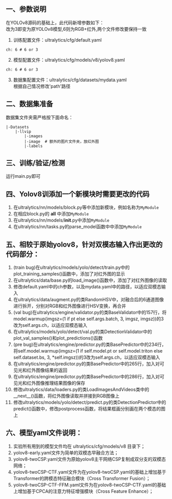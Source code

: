 ## 一、参数说明
在YOLOv8源码的基础上，此代码新增参数如下：  
改为3即变为原YOLOv8模型,6则为RGB+红外,两个文件修改要保持一致
1. 训练配置文件：ultralytics/cfg/default.yaml
```
ch: 6 # 6 or 3
```
2. 模型配置文件：ultralytics/cfg/models/v8/yolov8.yaml
```
ch: 6 # 6 or 3
```
3. 数据集配置文件：ultralytics/cfg/datasets/mydata.yaml  
根据自己情况修改'path'路径

## 二、数据集准备
数据集文件夹需严格按下面命名：
```
|-Datasets
    |-llvip
        |-images
        |-image  # 额外的图片文件夹，放红外图
        |-labels
```

## 三、训练/验证/检测
运行main.py即可

## 四、Yolov8训添加一个新模块时需要更改的代码
1. 在ultralytics/nn/models/block.py等中添加新模块，例如名称为`MyModule`
2. 在相应block.py的 __all__ 中添加`MyModule`
3. 在ultralytics/nn/models/__init__.py中添加`MyModule`
4. 在ultralytics/nn/tasks.py的parse_model函数中中添加`MyModule`

## 五、相较于原始yolov8，针对双模态输入作出更改的代码部分：
1. (train bug)在ultralytics/models/yolo/detect/train.py中的plot_training_samples()函数中，添加了对红外图的显示
2. 在ultralytics/data/base.py的load_image()函数中，添加了对红外图像的读取
3. 修改default.yaml中的ch参数，以及mydata.yaml中的路径，以适应双模态输入
4. 在ultralytics/data/augment.py的类RandomHSV中，对融合后的6通道图像进行拆开，分别对RGB和红外图像进行HSV变换，再合并
5. (val bug)在ultralytics/engine/validator.py的类BaseValidator中的157行，将model.warmup(imgsz=(1 if pt else self.args.batch, 3, imgsz, imgsz))的3改为self.args.ch，以适应双模态输入
6. 在ultralytics/models/yolo/detect/val.py的类DetectionValidator中的plot_val_samples()和plot_predictions()函数
7. (pre bug)在ultralytics/engine/predictor.py的类BasePredictor中的234行，将self.model.warmup(imgsz=(1 if self.model.pt or self.model.triton else self.dataset.bs, 3, *self.imgsz))的3改为self.args.ch，以适应双模态输入
8. 在ultralytics/engine/predictor.py的类BasePredictor中的265行，加入对可见光和红外图像结果的返回
9. 在ultralytics/engine/predictor.py的类BasePredictor中的286行，加入对可见光和红外图像推理结果图像的保存
10. 修改ultralytics/data/loaders.py的类LoadImagesAndVideos类中的__next__()函数，将红外图像读取并拼接到RGB图像上
11. 修改ultralytics/models/yolo/detect/predict.py的类DetectionPredictor中的predict()函数中，修改postprocess函数，将结果框画分别画在两个模态的图上

## 六、模型yaml文件说明：
1. 实验所有用到的模型文件均在 ultralytics/cfg/models/v8 目录下；
2. yolov8-early.yaml文件为简单的双模态早融合方法；
3. yolov8-twoCSP.yaml文件为原始yolov8主干网络CSP复制成双分支的双模态网络；
4. yolov8-twoCSP-CTF.yaml文件为在yolov8-twoCSP.yaml的基础上增加基于Transformer的跨模态特征融合模块（Cross Transformer Fusion）；
5. yolov8-twoCSP-CTF-FFM.yaml文件为在yolov8-twoCSP-CTF.yaml的基础上增加基于CPCA的注意力特征增强模块（Cross Feature Enhance）；

